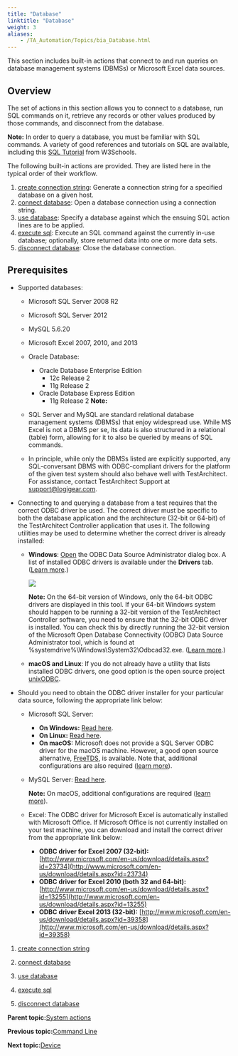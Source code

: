 ```yaml
--- 
title: "Database"
linktitle: "Database"
weight: 3
aliases: 
    - /TA_Automation/Topics/bia_Database.html
---
```


This section includes built-in actions that connect to and run queries on database management systems \(DBMSs\) or Microsoft Excel data sources.

## Overview

The set of actions in this section allows you to connect to a database, run SQL commands on it, retrieve any records or other values produced by those commands, and disconnect from the database.

**Note:** In order to query a database, you must be familiar with SQL commands. A variety of good references and tutorials on SQL are available, including this [SQL Tutorial](http://www.w3schools.com/sql/) from W3Schools.

The following built-in actions are provided. They are listed here in the typical order of their workflow.

1.  [create connection string](bia_create_connection_string.html): Generate a connection string for a specified database on a given host.
2.  [connect database](bia_connect_database.html): Open a database connection using a connection string.
3.  [use database](bia_use_database.html): Specify a database against which the ensuing SQL action lines are to be applied.
4.  [execute sql](bia_execute_sql.html): Execute an SQL command against the currently in-use database; optionally, store returned data into one or more data sets.
5.  [disconnect database](bia_disconnect_database.html): Close the database connection.

## Prerequisites

-   Supported databases:

    -   Microsoft SQL Server 2008 R2
    -   Microsoft SQL Server 2012
    -   MySQL 5.6.20
    -   Microsoft Excel 2007, 2010, and 2013
    -   Oracle Database:
        -   Oracle Database Enterprise Edition
            -   12c Release 2
            -   11g Release 2
        -   Oracle Database Express Edition
            -   11g Release 2
    **Note:**

    -   SQL Server and MySQL are standard relational database management systems \(DBMSs\) that enjoy widespread use. While MS Excel is not a DBMS per se, its data is also structured in a relational \(table\) form, allowing for it to also be queried by means of SQL commands.
    -   In principle, while only the DBMSs listed are explicitly supported, any SQL-conversant DBMS with ODBC-compliant drivers for the platform of the given test system should also behave well with TestArchitect. For assistance, contact TestArchitect Support at [support@logigear.com](mailto:support@logigear.com).
-   Connecting to and querying a database from a test requires that the correct ODBC driver be used. The correct driver must be specific to both the database application and the architecture \(32-bit or 64-bit\) of the TestArchitect Controller application that uses it. The following utilities may be used to determine whether the correct driver is already installed:
    -   **Windows**: [Open](https://docs.microsoft.com/en-us/sql/database-engine/configure-windows/open-the-odbc-data-source-administrator) the ODBC Data Source Administrator dialog box. A list of installed ODBC drivers is available under the **Drivers** tab. \([Learn more](https://docs.microsoft.com/en-us/sql/odbc/admin/viewing-drivers).\)

        ![](/images//Images/ODBC_data_source_administration_dlg.png)

        **Note:** On the 64-bit version of Windows, only the 64-bit ODBC drivers are displayed in this tool. If your 64-bit Windows system should happen to be running a 32-bit version of the TestArchitect Controller software, you need to ensure that the 32-bit ODBC driver is installed. You can check this by directly running the 32-bit version of the Microsoft Open Database Connectivity \(ODBC\) Data Source Administrator tool, which is found at %systemdrive%\\Windows\\System32\\Odbcad32.exe. \([Learn more](https://support.microsoft.com/en-us/kb/942976).\)

    -   **macOS and Linux**: If you do not already have a utility that lists installed ODBC drivers, one good option is the open source project [unixODBC](http://www.unixodbc.org/).
-   Should you need to obtain the ODBC driver installer for your particular data source, following the appropriate link below:
    -   Microsoft SQL Server:
        -   **On Windows:** [Read here](https://docs.microsoft.com/en-us/sql/connect/odbc/download-odbc-driver-for-sql-server).
        -   **On Linux:** [Read here](https://docs.microsoft.com/en-us/sql/connect/odbc/download-odbc-driver-for-sql-server).
        -   **On macOS:** Microsoft does not provide a SQL Server ODBC driver for the macOS machine. However, a good open source alternative, [FreeTDS](http://www.freetds.org/), is available. Note that, additional configurations are also required \([learn more](aut_testing_database_Mac_setup_MSSQL.html)\).
    -   MySQL Server: [Read here](http://dev.mysql.com/downloads/connector/odbc/).

        **Note:** On macOS, additional configurations are required \([learn more](aut_testing_database_Mac_setup_MySQL.html)\).

    -   Excel: The ODBC driver for Microsoft Excel is automatically installed with Microsoft Office. If Microsoft Office is not currently installed on your test machine, you can download and install the correct driver from the appropriate link below:
        -   **ODBC driver for Excel 2007 \(32-bit\):** [http://www.microsoft.com/en-us/download/details.aspx?id=23734](http://www.microsoft.com/en-us/download/details.aspx?id=23734)
        -   **ODBC driver for Excel 2010 \(both 32 and 64-bit\):** [http://www.microsoft.com/en-us/download/details.aspx?id=13255](http://www.microsoft.com/en-us/download/details.aspx?id=13255)
        -   **ODBC driver Excel 2013 \(32-bit\):** [http://www.microsoft.com/en-us/download/details.aspx?id=39358](http://www.microsoft.com/en-us/download/details.aspx?id=39358)

1.  [create connection string](/TA_Automation/Topics/bia_create_connection_string.html)  

2.  [connect database](/TA_Automation/Topics/bia_connect_database.html)  

3.  [use database](/TA_Automation/Topics/bia_use_database.html)  

4.  [execute sql](/TA_Automation/Topics/bia_execute_sql.html)  

5.  [disconnect database](/TA_Automation/Topics/bia_disconnect_database.html)  


**Parent topic:**[System actions](/TA_Automation/Topics/bia_System.html)

**Previous topic:**[Command Line](/TA_Automation/Topics/bia_Command_line.html)

**Next topic:**[Device](/TA_Automation/Topics/bia_device.html)

